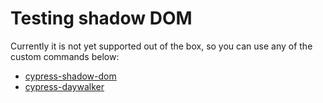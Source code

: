 # Testing shadow DOM

Currently it is not yet supported out of the box, so you can use any of the custom commands below:

- [cypress-shadow-dom](https://github.com/abramenal/cypress-shadow-dom)
- [cypress-daywalker](https://github.com/JaySunSyn/cypress-daywalker)
